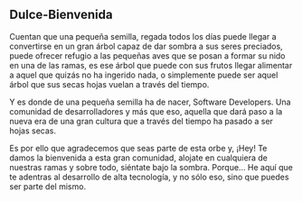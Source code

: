 Dulce-Bienvenida
---

Cuentan que una pequeña semilla, regada todos los días puede llegar a convertirse en un gran árbol capaz de dar sombra a sus seres preciados, puede ofrecer refugio a las pequeñas aves que se posan a formar su nido en una de las ramas, es ese árbol que puede con sus frutos llegar alimentar a aquel que quizás no ha ingerido nada, o simplemente puede ser aquel árbol que sus secas hojas vuelan a través del tiempo.

Y es donde de una pequeña semilla ha de nacer, Software Developers. 
Una comunidad de desarrolladores y más que eso, aquella que dará paso a la nueva era de una gran cultura que a través del tiempo ha pasado a ser hojas secas.

Es por ello que agradecemos que seas parte de esta orbe y, ¡Hey! Te damos la bienvenida a esta gran comunidad, alojate en cualquiera de nuestras ramas y sobre todo, siéntate bajo la sombra.
Porque... He aquí que te adentras al desarrollo de alta tecnología, y no sólo eso, sino que puedes ser parte del mismo.